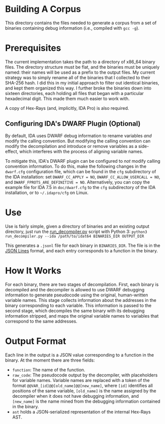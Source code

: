 Building A Corpus
=================

This directory contains the files needed to generate a corpus from a set of
binaries containing debug information (i.e., compiled with `gcc -g`).

Prerequisites
=============

The current implementation takes the path to a directory of x86_64 binary
files. The directory structure must be flat, and the binaries must be uniquely
named: their names will be used as a prefix to the output files. My current
strategy was to simply rename all of the binaries that I collected to their
SHA-256 hash. I did this in my initial approach to filter out identical
binaries, and kept them organized this way. I further broke the binaries down
into sixteen directories, each holding all files that began with a particular
hexadecimal digit. This made them much easier to work with.

A copy of Hex-Rays (and, implicitly, IDA Pro) is also required.

Configuring IDA's DWARF Plugin (Optional)
------------------------------

By default, IDA uses DWARF debug information to rename variables _and_
modify the calling convention.  But modifying the calling convention
can modify the decompilation and introduce or remove variables as a
side-effect, which interferes with the process of aligning variable
names.

To mitigate this, IDA's DWARF plugin can be configured to _not_ modify
calling convention information.  To do this, make the following
changes in the `dwarf.cfg` configuration file, which can be found in
the `cfg` subdirectory of the IDA installation: set `DWARF_CC_APPLY =
NO`, `DWARF_CC_ALLOW_USERCALL = NO`, and `DWARF_FPROTS_ARE_DEFINITIVE
= NO`.  Alternatively, you can copy the example file for IDA 7.5 in
`doc/dwarf.cfg` to the `cfg` subdirectory of the IDA installation, or
to `~/.idapro/cfg` on Linux.

Use
===

Use is fairly simple, given a directory of binaries and an existing output
directory, just run the [run_decompiler.py](run_decompiler.py) script with
Python 3:
`python3 run_decompiler.py --ida /path/to/idat64 BINARIES_DIR OUTPUT_DIR`

This generates a `.jsonl` file for each binary in `BINARIES_DIR`. The file is in
the [JSON Lines](http://jsonlines.org) format, and each entry corresponds to a
function in the binary.

How It Works
============

For each binary, there are two stages of decompilation. First, each binary is
decompiled and the decompiler is allowed to use DWARF debugging information to
generate pseudocode using the original, human-written variable names. This stage
collects information about the addresses in the binary corresponding to each
variable. This information is passed to the second stage, which decompiles the
same binary with its debugging information stripped, and maps the original
variable names to variables that correspond to the same addresses.

Output Format
=============

Each line in the output is a JSON value corresponding to a function in the
binary. At the moment there are three fields:
* `function`: The name of the function.
* `raw_code`: The pseudocode output by the decompiler, with placeholders for
variable names. Variable names are replaced with a token of the format
`@@VAR_[id]@@[old_name]@@[new_name]`, where `[id]` identifies all positions of
the same variable, `[old_name]` is the name assigned by the decompiler when it
does not have debugging information, and `[new_name]` is the name mined from the
debugging information contained in the binary.
* `ast` holds a JSON-serialized representation of the internal Hex-Rays AST.
